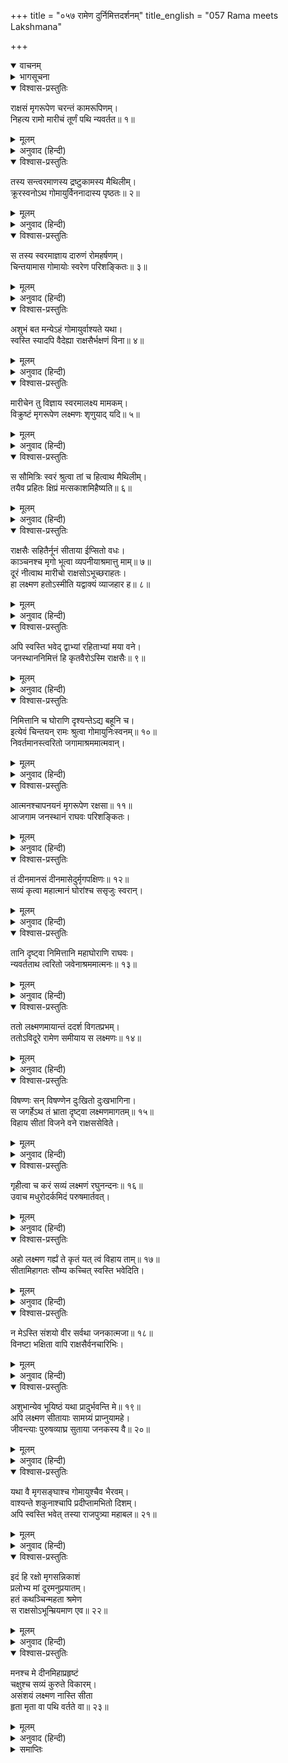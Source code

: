 +++
title = "०५७ रामेण दुर्निमित्तदर्शनम्"
title_english = "057 Rama meets Lakshmana"

+++
<details open><summary>वाचनम्</summary>
<div caption="श्रीराम-हरिसीताराममूर्ति-घनपाठिभ्यां वचनम्" class="audioEmbed" src="https://archive.org/download/Ramayana-recitation-Sriram-harisItArAmamUrti-Ghanapaati-v2/Kanda_3/Kanda_3_ARK-057-Ramena_Durnimiththa_Darshanam.mp3"></div>
</details>

<details><summary>भागसूचना</summary>

श्रीरामका लौटना, मार्गमें अपशकुन देखकर चिन्तित होना तथा लक्ष्मणसे मिलनेपर उन्हें उलाहना दे सीतापर सङ्कट आनेकी आशङ्का करना
</details>

<details open><summary>विश्वास-प्रस्तुतिः</summary>

राक्षसं मृगरूपेण चरन्तं कामरूपिणम्।  
निहत्य रामो मारीचं तूर्णं पथि न्यवर्तत॥ १॥
</details>

<details><summary>मूलम्</summary>

राक्षसं मृगरूपेण चरन्तं कामरूपिणम्।  
निहत्य रामो मारीचं तूर्णं पथि न्यवर्तत॥ १॥
</details>

<details><summary>अनुवाद (हिन्दी)</summary>

इधर मृगरूपसे विचरते हुए उस इच्छानुसार रूप धारण करनेवाले राक्षस मारीचका वध करके श्रीरामचन्द्रजी तुरंत ही आश्रमके मार्गपर लौटे॥ १॥
</details>

<details open><summary>विश्वास-प्रस्तुतिः</summary>

तस्य सन्त्वरमाणस्य द्रष्टुकामस्य मैथिलीम्।  
क्रूरस्वनोऽथ गोमायुर्विननादास्य पृष्ठतः॥ २॥
</details>

<details><summary>मूलम्</summary>

तस्य सन्त्वरमाणस्य द्रष्टुकामस्य मैथिलीम्।  
क्रूरस्वनोऽथ गोमायुर्विननादास्य पृष्ठतः॥ २॥
</details>

<details><summary>अनुवाद (हिन्दी)</summary>

वे सीताको देखनेके लिये जल्दी-जल्दी पैर बढ़ाते हुए आ रहे थे। इतनेहीमें पीछेकी ओरसे एक सियारिन बड़े कठोर स्वरमें चीत्कार करने लगी॥ २॥
</details>

<details open><summary>विश्वास-प्रस्तुतिः</summary>

स तस्य स्वरमाज्ञाय दारुणं रोमहर्षणम्।  
चिन्तयामास गोमायोः स्वरेण परिशङ्कितः॥ ३॥
</details>

<details><summary>मूलम्</summary>

स तस्य स्वरमाज्ञाय दारुणं रोमहर्षणम्।  
चिन्तयामास गोमायोः स्वरेण परिशङ्कितः॥ ३॥
</details>

<details><summary>अनुवाद (हिन्दी)</summary>

गीदड़ीके उस स्वरसे श्रीरामचन्द्रजीके मनमें कुछ शङ्का हुई। उसका स्वर बड़ा ही भयंकर तथा रोंगटे खड़े कर देनेवाला था। उसका अनुभव करके वे बड़ी चिन्तामें पड़ गये॥ ३॥
</details>

<details open><summary>विश्वास-प्रस्तुतिः</summary>

अशुभं बत मन्येऽहं गोमायुर्वाश्यते यथा।  
स्वस्ति स्यादपि वैदेह्या राक्षसैर्भक्षणं विना॥ ४॥
</details>

<details><summary>मूलम्</summary>

अशुभं बत मन्येऽहं गोमायुर्वाश्यते यथा।  
स्वस्ति स्यादपि वैदेह्या राक्षसैर्भक्षणं विना॥ ४॥
</details>

<details><summary>अनुवाद (हिन्दी)</summary>

वे मन-ही-मन कहने लगे—‘यह सियारिन जैसी बोली बोल रही है, इससे तो मुझे मालूम हो रहा है कि कोई अशुभ घटना घटित हो गयी। क्या विदेहनन्दिनी सीता कुशलसे होंगी? उन्हें राक्षस तो नहीं खा गये?॥
</details>

<details open><summary>विश्वास-प्रस्तुतिः</summary>

मारीचेन तु विज्ञाय स्वरमालक्ष्य मामकम्।  
विक्रुष्टं मृगरूपेण लक्ष्मणः शृणुयाद् यदि॥ ५॥
</details>

<details><summary>मूलम्</summary>

मारीचेन तु विज्ञाय स्वरमालक्ष्य मामकम्।  
विक्रुष्टं मृगरूपेण लक्ष्मणः शृणुयाद् यदि॥ ५॥
</details>

<details><summary>अनुवाद (हिन्दी)</summary>

‘मृगरूपधारी मारीचने जान-बूझकर मेरे स्वरका अनुसरण करते हुए जो आर्त-पुकार की थी, वह इसलिये कि शायद इसे लक्ष्मण सुन सकें॥ ५॥
</details>

<details open><summary>विश्वास-प्रस्तुतिः</summary>

स सौमित्रिः स्वरं श्रुत्वा तां च हित्वाथ मैथिलीम्।  
तयैव प्रहितः क्षिप्रं मत्सकाशमिहैष्यति॥ ६॥
</details>

<details><summary>मूलम्</summary>

स सौमित्रिः स्वरं श्रुत्वा तां च हित्वाथ मैथिलीम्।  
तयैव प्रहितः क्षिप्रं मत्सकाशमिहैष्यति॥ ६॥
</details>

<details><summary>अनुवाद (हिन्दी)</summary>

‘सुमित्रानन्दन लक्ष्मण वह स्वर सुनते ही सीताके ही भेजनेपर उसे अकेली छोड़कर तुरंत मेरे पास यहाँ पहुँचनेके लिये चल देंगे॥ ६॥
</details>

<details open><summary>विश्वास-प्रस्तुतिः</summary>

राक्षसैः सहितैर्नूनं सीताया ईप्सितो वधः।  
काञ्चनश्च मृगो भूत्वा व्यपनीयाश्रमात्तु माम्॥ ७॥  
दूरं नीत्वाथ मारीचो राक्षसोऽभूच्छराहतः।  
हा लक्ष्मण हतोऽस्मीति यद्वाक्यं व्याजहार ह॥ ८॥
</details>

<details><summary>मूलम्</summary>

राक्षसैः सहितैर्नूनं सीताया ईप्सितो वधः।  
काञ्चनश्च मृगो भूत्वा व्यपनीयाश्रमात्तु माम्॥ ७॥  
दूरं नीत्वाथ मारीचो राक्षसोऽभूच्छराहतः।  
हा लक्ष्मण हतोऽस्मीति यद्वाक्यं व्याजहार ह॥ ८॥
</details>

<details><summary>अनुवाद (हिन्दी)</summary>

‘राक्षसलोग तो सब-के-सब मिलकर सीताका वध अवश्य कर देना चाहते हैं। इसी उद्देश्यसे यह मारीच राक्षस सोनेका मृग बनकर मुझे आश्रमसे दूर हटा ले आया था और मेरे बाणोंसे आहत होनेपर जो उसने आर्तनाद करते हुए कहा था कि ‘हा लक्ष्मण! मैं मारा गया’ इसमें भी उसका वही उद्देश्य छिपा था॥ ७-८॥
</details>

<details open><summary>विश्वास-प्रस्तुतिः</summary>

अपि स्वस्ति भवेद् द्वाभ्यां रहिताभ्यां मया वने।  
जनस्थाननिमित्तं हि कृतवैरोऽस्मि राक्षसैः॥ ९॥
</details>

<details><summary>मूलम्</summary>

अपि स्वस्ति भवेद् द्वाभ्यां रहिताभ्यां मया वने।  
जनस्थाननिमित्तं हि कृतवैरोऽस्मि राक्षसैः॥ ९॥
</details>

<details><summary>अनुवाद (हिन्दी)</summary>

‘वनमें हम दोनों भाइयोंके आश्रमसे अलग हो जानेपर क्या सीता सकुशल वहाँ रह सकेंगी? जनस्थानमें जो राक्षसोंका संहार हुआ है, उसके कारण सारे राक्षस मुझसे वैर बाँधे ही हुए हैं॥ ९॥
</details>

<details open><summary>विश्वास-प्रस्तुतिः</summary>

निमित्तानि च घोराणि दृश्यन्तेऽद्य बहूनि च।  
इत्येवं चिन्तयन् रामः श्रुत्वा गोमायुनिःस्वनम्॥ १०॥  
निवर्तमानस्त्वरितो जगामाश्रममात्मवान्।
</details>

<details><summary>मूलम्</summary>

निमित्तानि च घोराणि दृश्यन्तेऽद्य बहूनि च।  
इत्येवं चिन्तयन् रामः श्रुत्वा गोमायुनिःस्वनम्॥ १०॥  
निवर्तमानस्त्वरितो जगामाश्रममात्मवान्।
</details>

<details><summary>अनुवाद (हिन्दी)</summary>

‘आज बहुत-से भयङ्कर अपशकुन भी दिखायी देते हैं।’ सियारिनकी बोली सुनकर इस प्रकार चिन्ता करते हुए मनको वशमें रखनेवाले श्रीराम तुरंत लौटकर आश्रमकी ओर चले॥ १० १/२॥
</details>

<details open><summary>विश्वास-प्रस्तुतिः</summary>

आत्मनश्चापनयनं मृगरूपेण रक्षसा॥ ११॥  
आजगाम जनस्थानं राघवः परिशङ्कितः।
</details>

<details><summary>मूलम्</summary>

आत्मनश्चापनयनं मृगरूपेण रक्षसा॥ ११॥  
आजगाम जनस्थानं राघवः परिशङ्कितः।
</details>

<details><summary>अनुवाद (हिन्दी)</summary>

मृगरूपधारी राक्षसके द्वारा अपनेको आश्रमसे दूर हटानेकी घटनापर विचार करके श्रीरघुनाथजी शङ्कितहृदयसे जनस्थानको आये॥ ११ १/२॥
</details>

<details open><summary>विश्वास-प्रस्तुतिः</summary>

तं दीनमानसं दीनमासेदुर्मृगपक्षिणः॥ १२॥  
सव्यं कृत्वा महात्मानं घोरांश्च ससृजुः स्वरान्।
</details>

<details><summary>मूलम्</summary>

तं दीनमानसं दीनमासेदुर्मृगपक्षिणः॥ १२॥  
सव्यं कृत्वा महात्मानं घोरांश्च ससृजुः स्वरान्।
</details>

<details><summary>अनुवाद (हिन्दी)</summary>

उनका मन बहुत दुःखी था। वे दीन हो रहे थे। उसी अवस्थामें वनके मृग और पक्षी उन्हें बाँयें रखते हुए वहाँ आये और भयङ्कर स्वरमें अपनी बोली बोलने लगे॥
</details>

<details open><summary>विश्वास-प्रस्तुतिः</summary>

तानि दृष्ट्वा निमित्तानि महाघोराणि राघवः।  
न्यवर्तताथ त्वरितो जवेनाश्रममात्मनः॥ १३॥
</details>

<details><summary>मूलम्</summary>

तानि दृष्ट्वा निमित्तानि महाघोराणि राघवः।  
न्यवर्तताथ त्वरितो जवेनाश्रममात्मनः॥ १३॥
</details>

<details><summary>अनुवाद (हिन्दी)</summary>

उन महाभयङ्कर अपशकुनोंको देखकर श्रीरामचन्द्रजी तुरंत ही बड़े वेगसे अपने आश्रमकी ओर लौटे॥ १३॥
</details>

<details open><summary>विश्वास-प्रस्तुतिः</summary>

ततो लक्ष्मणमायान्तं ददर्श विगतप्रभम्।  
ततोऽविदूरे रामेण समीयाय स लक्ष्मणः॥ १४॥
</details>

<details><summary>मूलम्</summary>

ततो लक्ष्मणमायान्तं ददर्श विगतप्रभम्।  
ततोऽविदूरे रामेण समीयाय स लक्ष्मणः॥ १४॥
</details>

<details><summary>अनुवाद (हिन्दी)</summary>

इतनेहीमें उन्हें लक्ष्मण आते दिखायी दिये। उनकी कान्ति फीकी पड़ गयी थी। थोड़ी ही देरमें निकट आकर लक्ष्मण श्रीरामचन्द्रजीसे मिले॥ १४॥
</details>

<details open><summary>विश्वास-प्रस्तुतिः</summary>

विषण्णः सन् विषण्णेन दुःखितो दुःखभागिना।  
स जगर्हेऽथ तं भ्राता दृष्ट्वा लक्ष्मणमागतम्॥ १५॥  
विहाय सीतां विजने वने राक्षससेविते।
</details>

<details><summary>मूलम्</summary>

विषण्णः सन् विषण्णेन दुःखितो दुःखभागिना।  
स जगर्हेऽथ तं भ्राता दृष्ट्वा लक्ष्मणमागतम्॥ १५॥  
विहाय सीतां विजने वने राक्षससेविते।
</details>

<details><summary>अनुवाद (हिन्दी)</summary>

दुःख और विषादमें डूबे हुए लक्ष्मणने दुःखी और विषादग्रस्त श्रीरामचन्द्रजीसे भेंट की। उस समय राक्षसोंसे सेवित निर्जन वनमें सीताको अकेली छोड़कर आये हुए लक्ष्मणको देख भाई श्रीरामने उनकी निन्दा की॥ १५ १/२॥
</details>

<details open><summary>विश्वास-प्रस्तुतिः</summary>

गृहीत्वा च करं सव्यं लक्ष्मणं रघुनन्दनः॥ १६॥  
उवाच मधुरोदर्कमिदं परुषमार्तवत्।
</details>

<details><summary>मूलम्</summary>

गृहीत्वा च करं सव्यं लक्ष्मणं रघुनन्दनः॥ १६॥  
उवाच मधुरोदर्कमिदं परुषमार्तवत्।
</details>

<details><summary>अनुवाद (हिन्दी)</summary>

लक्ष्मणका बायाँ हाथ पकड़कर रघुनन्दन आर्त-से हो गये और पहले कठोर तथा अन्तमें मधुर वाणीद्वारा इस प्रकार बोले—॥ १६ १/२॥
</details>

<details open><summary>विश्वास-प्रस्तुतिः</summary>

अहो लक्ष्मण गर्ह्यं ते कृतं यत् त्वं विहाय ताम्॥ १७॥  
सीतामिहागतः सौम्य कच्चित् स्वस्ति भवेदिति।
</details>

<details><summary>मूलम्</summary>

अहो लक्ष्मण गर्ह्यं ते कृतं यत् त्वं विहाय ताम्॥ १७॥  
सीतामिहागतः सौम्य कच्चित् स्वस्ति भवेदिति।
</details>

<details><summary>अनुवाद (हिन्दी)</summary>

‘अहो सौम्य लक्ष्मण! यह तुमने बहुत बुरा किया, जो सीताको अकेली छोड़कर यहाँ चले आये। क्या वहाँ सीता सकुशल होगी?॥ १७ १/२॥
</details>

<details open><summary>विश्वास-प्रस्तुतिः</summary>

न मेऽस्ति संशयो वीर सर्वथा जनकात्मजा॥ १८॥  
विनष्टा भक्षिता वापि राक्षसैर्वनचारिभिः।
</details>

<details><summary>मूलम्</summary>

न मेऽस्ति संशयो वीर सर्वथा जनकात्मजा॥ १८॥  
विनष्टा भक्षिता वापि राक्षसैर्वनचारिभिः।
</details>

<details><summary>अनुवाद (हिन्दी)</summary>

‘वीर! मुझे इस बातमें संदेह नहीं है कि वनमें विचरनेवाले राक्षसोंने जनककुमारी सीताको या तो सर्वथा नष्ट कर दिया होगा या वे उन्हें खा गये होंगे॥
</details>

<details open><summary>विश्वास-प्रस्तुतिः</summary>

अशुभान्येव भूयिष्ठं यथा प्रादुर्भवन्ति मे॥ १९॥  
अपि लक्ष्मण सीतायाः सामग्र्यं प्राप्नुयामहे।  
जीवन्त्याः पुरुषव्याघ्र सुताया जनकस्य वै॥ २०॥
</details>

<details><summary>मूलम्</summary>

अशुभान्येव भूयिष्ठं यथा प्रादुर्भवन्ति मे॥ १९॥  
अपि लक्ष्मण सीतायाः सामग्र्यं प्राप्नुयामहे।  
जीवन्त्याः पुरुषव्याघ्र सुताया जनकस्य वै॥ २०॥
</details>

<details><summary>अनुवाद (हिन्दी)</summary>

‘क्योंकि मेरे आस-पास बहुत-से अपशकुन हो रहे हैं। पुरुषसिंह लक्ष्मण! क्या हमलोग जीती-जागती हुई जनकदुलारी सीताको पूर्णतः स्वस्थ एवं सकुशल पा सकेंगे?॥ १९-२०॥
</details>

<details open><summary>विश्वास-प्रस्तुतिः</summary>

यथा वै मृगसङ्घाश्च गोमायुश्चैव भैरवम्।  
वाश्यन्ते शकुनाश्चापि प्रदीप्तामभितो दिशम्।  
अपि स्वस्ति भवेत् तस्या राजपुत्र्या महाबल॥ २१॥
</details>

<details><summary>मूलम्</summary>

यथा वै मृगसङ्घाश्च गोमायुश्चैव भैरवम्।  
वाश्यन्ते शकुनाश्चापि प्रदीप्तामभितो दिशम्।  
अपि स्वस्ति भवेत् तस्या राजपुत्र्या महाबल॥ २१॥
</details>

<details><summary>अनुवाद (हिन्दी)</summary>

‘महाबली लक्ष्मण! ये मृगोंके झुंड (दाहिनी ओरसे आकर) जैसा अमङ्गल सूचित कर रहे हैं, ये गीदड़ जिस तरह भैरवनाद कर रहे हैं तथा जलती-सी प्रतीत होनेवाली सम्पूर्ण दिशाओंमें पक्षी जिस तरहकी बोली बोल रहे हैं—इन सबसे यही अनुमान होता है कि राजकुमारी सीता शायद ही कुशलसे हों॥ २१॥
</details>

<details open><summary>विश्वास-प्रस्तुतिः</summary>

इदं हि रक्षो मृगसन्निकाशं  
प्रलोभ्य मां दूरमनुप्रयातम्।  
हतं कथञ्चिन्महता श्रमेण  
स राक्षसोऽभून्म्रियमाण एव॥ २२॥
</details>

<details><summary>मूलम्</summary>

इदं हि रक्षो मृगसन्निकाशं  
प्रलोभ्य मां दूरमनुप्रयातम्।  
हतं कथञ्चिन्महता श्रमेण  
स राक्षसोऽभून्म्रियमाण एव॥ २२॥
</details>

<details><summary>अनुवाद (हिन्दी)</summary>

‘यह राक्षस मृगके समान रूप धारण करके मुझे लुभाकर दूर चला आया था। महान् परिश्रम करके जब मैंने इसे किसी तरह मारा, तब यह मरते ही राक्षस हो गया॥
</details>

<details open><summary>विश्वास-प्रस्तुतिः</summary>

मनश्च मे दीनमिहाप्रहृष्टं  
चक्षुश्च सव्यं कुरुते विकारम्।  
असंशयं लक्ष्मण नास्ति सीता  
हृता मृता वा पथि वर्तते वा॥ २३॥
</details>

<details><summary>मूलम्</summary>

मनश्च मे दीनमिहाप्रहृष्टं  
चक्षुश्च सव्यं कुरुते विकारम्।  
असंशयं लक्ष्मण नास्ति सीता  
हृता मृता वा पथि वर्तते वा॥ २३॥
</details>

<details><summary>अनुवाद (हिन्दी)</summary>

‘लक्ष्मण! अतः मेरा मन अत्यन्त दीन और अप्रसन्न हो रहा है। मेरी बायीं आँख फड़क रही है, इससे जान पड़ता है, निःसंदेह आश्रमपर सीता नहीं है। उसे कोई हर ले गया, वह मारी गयी अथवा (किसी राक्षसके साथ) मार्गमें होगी’॥ २३॥
</details>

<details><summary>समाप्तिः</summary>

इत्यार्षे श्रीमद्रामायणे वाल्मीकीये आदिकाव्येऽरण्यकाण्डे सप्तपञ्चाशः सर्गः॥ ५७॥  
इस प्रकार श्रीवाल्मीकिनिर्मित आर्षरामायण आदिकाव्यके अरण्यकाण्डमें सत्तावनवाँ सर्ग पूरा हुआ॥ ५७॥
</details>

